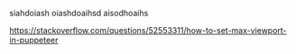 siahdoiash oiashdoaihsd aisodhoaihs

https://stackoverflow.com/questions/52553311/how-to-set-max-viewport-in-puppeteer